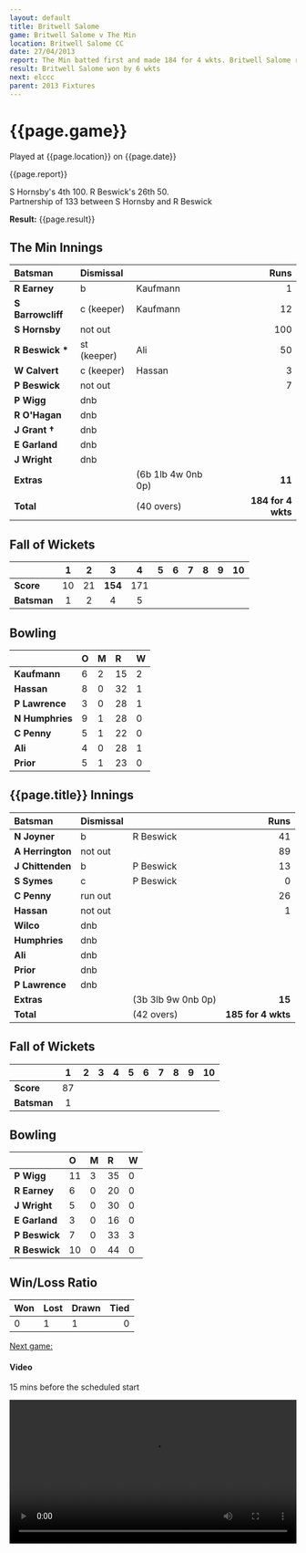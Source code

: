 ```yaml
---
layout: default
title: Britwell Salome
game: Britwell Salome v The Min
location: Britwell Salome CC
date: 27/04/2013
report: The Min batted first and made 184 for 4 wkts. Britwell Salome replied with 185 for 4 wkts
result: Britwell Salome won by 6 wkts
next: elccc
parent: 2013 Fixtures
---
```


# {{page.game}}

Played at {{page.location}} on {{page.date}}

{{page.report}}

S Hornsby's 4th 100. R Beswick's 26th 50.<br />
Partnership of 133 between S Hornsby and R Beswick

**Result:** {{page.result}}

## The Min Innings

| Batsman | Dismissal |  | Runs |
|:---|:---|---|---:|
| **R Earney** | b | Kaufmann | 1 |
| **S Barrowcliff** | c (keeper) | Kaufmann | 12 |
| **S Hornsby** | not out |  | 100 |
| **R Beswick &#42;** | st (keeper) | Ali | 50 |
| **W Calvert** | c (keeper) | Hassan | 3 |
| **P Beswick** | not out |  | 7 |
| **P Wigg** | dnb |  |  |
| **R O'Hagan** | dnb |  |  |
| **J Grant &#8224;** | dnb |  |  |
| **E Garland** | dnb |  |  |
| **J Wright** | dnb |  |  |
| **Extras** | | (6b 1lb 4w 0nb 0p) | **11** |
| **Total** | | (40 overs) | **184 for 4 wkts** |

## Fall of Wickets

| | 1 | 2 | 3 | 4 | 5 | 6 | 7 | 8 | 9 | 10 |
|---|:---:|:---:|:---:|:---:|:---:|:---:|:---:|:---:|:---:|:---:|
| **Score** | 10 | 21 | **154** | 171 |  |  |  |  |  |  |
| **Batsman** | 1 | 2 | 4 | 5 |  |  |  |  |  |  |

## Bowling

| | O | M | R | W |
|---|:---|:---|:---|:---|
| **Kaufmann** | 6 | 2 | 15 | 2 |
| **Hassan** | 8 | 0 | 32 | 1 |
| **P Lawrence** | 3 | 0 | 28 | 1 |
| **N Humphries** | 9 | 1 | 28 | 0 |
| **C Penny** | 5 | 1 | 22 | 0 |
| **Ali** | 4 | 0 | 28 | 1 |
| **Prior** | 5 | 1 | 23 | 0 |

## {{page.title}} Innings

| Batsman | Dismissal |  | Runs |
|:---|:---|---|---:|
| **N Joyner** | b | R Beswick | 41 |
| **A Herrington** | not out |  | 89 |
| **J Chittenden** | b | P Beswick | 13 |
| **S Symes** | c | P Beswick | 0 |
| **C Penny** | run out |  | 26 |
| **Hassan** | not out |  | 1 |
| **Wilco** | dnb |  |  |
| **Humphries** | dnb |  |  |
| **Ali** | dnb |  |  |
| **Prior** | dnb |  |  |
| **P Lawrence** | dnb |  |  |
| **Extras** | | (3b 3lb 9w 0nb 0p) | **15** |
| **Total** | | (42 overs) | **185 for 4 wkts** |

## Fall of Wickets

| | 1 | 2 | 3 | 4 | 5 | 6 | 7 | 8 | 9 | 10 |
|---|:---:|:---:|:---:|:---:|:---:|:---:|:---:|:---:|:---:|:---:|
| **Score** | 87 |  |  |  |  |  |  |  |  |  |
| **Batsman** | 1 |  |  |  |  |  |  |  |  |  |

## Bowling

| | O | M | R | W |
|---|:---|:---|:---|:---|
| **P Wigg** | 11 | 3 | 35 | 0 |
| **R Earney** | 6 | 0 | 20 | 0 |
| **J Wright** | 5 | 0 | 30 | 0 |
| **E Garland** | 3 | 0 | 16 | 0 |
| **P Beswick** | 7 | 0 | 33 | 3 |
| **R Beswick** | 10 | 0 | 44 | 0 |

## Win/Loss Ratio

| Won | Lost | Drawn | Tied |
|:---|:---|:---|---:|
| 0 | 1 | 1 | 0 |

[Next game:]({{page.next}})

#### Video

15 mins before the scheduled start

<video src="britwell.mp4" controls type="video/mp4" width="100%"></video>